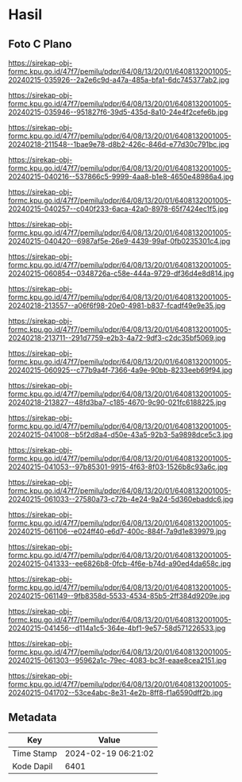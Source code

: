 # Hasil

## Foto C Plano

https://sirekap-obj-formc.kpu.go.id/47f7/pemilu/pdpr/64/08/13/20/01/6408132001005-20240215-035926--2a2e6c9d-a47a-485a-bfa1-6dc745377ab2.jpg

https://sirekap-obj-formc.kpu.go.id/47f7/pemilu/pdpr/64/08/13/20/01/6408132001005-20240215-035946--951827f6-39d5-435d-8a10-24e4f2cefe6b.jpg

https://sirekap-obj-formc.kpu.go.id/47f7/pemilu/pdpr/64/08/13/20/01/6408132001005-20240218-211548--1bae9e78-d8b2-426c-846d-e77d30c791bc.jpg

https://sirekap-obj-formc.kpu.go.id/47f7/pemilu/pdpr/64/08/13/20/01/6408132001005-20240215-040216--537866c5-9999-4aa8-b1e8-4650e48986a4.jpg

https://sirekap-obj-formc.kpu.go.id/47f7/pemilu/pdpr/64/08/13/20/01/6408132001005-20240215-040257--c040f233-6aca-42a0-8978-65f7424ec1f5.jpg

https://sirekap-obj-formc.kpu.go.id/47f7/pemilu/pdpr/64/08/13/20/01/6408132001005-20240215-040420--6987af5e-26e9-4439-99af-0fb0235301c4.jpg

https://sirekap-obj-formc.kpu.go.id/47f7/pemilu/pdpr/64/08/13/20/01/6408132001005-20240215-060854--0348726a-c58e-444a-9729-df36d4e8d814.jpg

https://sirekap-obj-formc.kpu.go.id/47f7/pemilu/pdpr/64/08/13/20/01/6408132001005-20240218-213557--a06f6f98-20e0-4981-b837-fcadf49e9e35.jpg

https://sirekap-obj-formc.kpu.go.id/47f7/pemilu/pdpr/64/08/13/20/01/6408132001005-20240218-213711--291d7759-e2b3-4a72-9df3-c2dc35bf5069.jpg

https://sirekap-obj-formc.kpu.go.id/47f7/pemilu/pdpr/64/08/13/20/01/6408132001005-20240215-060925--c77b9a4f-7366-4a9e-90bb-8233eeb69f94.jpg

https://sirekap-obj-formc.kpu.go.id/47f7/pemilu/pdpr/64/08/13/20/01/6408132001005-20240218-213827--48fd3ba7-c185-4670-9c90-021fc6188225.jpg

https://sirekap-obj-formc.kpu.go.id/47f7/pemilu/pdpr/64/08/13/20/01/6408132001005-20240215-041008--b5f2d8a4-d50e-43a5-92b3-5a9898dce5c3.jpg

https://sirekap-obj-formc.kpu.go.id/47f7/pemilu/pdpr/64/08/13/20/01/6408132001005-20240215-041053--97b85301-9915-4f63-8f03-1526b8c93a6c.jpg

https://sirekap-obj-formc.kpu.go.id/47f7/pemilu/pdpr/64/08/13/20/01/6408132001005-20240215-061033--27580a73-c72b-4e24-9a24-5d360ebaddc6.jpg

https://sirekap-obj-formc.kpu.go.id/47f7/pemilu/pdpr/64/08/13/20/01/6408132001005-20240215-061106--e024ff40-e6d7-400c-884f-7a9d1e839979.jpg

https://sirekap-obj-formc.kpu.go.id/47f7/pemilu/pdpr/64/08/13/20/01/6408132001005-20240215-041333--ee6826b8-0fcb-4f6e-b74d-a90ed4da658c.jpg

https://sirekap-obj-formc.kpu.go.id/47f7/pemilu/pdpr/64/08/13/20/01/6408132001005-20240215-061149--9fb8358d-5533-4534-85b5-2ff384d9209e.jpg

https://sirekap-obj-formc.kpu.go.id/47f7/pemilu/pdpr/64/08/13/20/01/6408132001005-20240215-041456--d114a1c5-364e-4bf1-9e57-58d571226533.jpg

https://sirekap-obj-formc.kpu.go.id/47f7/pemilu/pdpr/64/08/13/20/01/6408132001005-20240215-061303--95962a1c-79ec-4083-bc3f-eaae8cea2151.jpg

https://sirekap-obj-formc.kpu.go.id/47f7/pemilu/pdpr/64/08/13/20/01/6408132001005-20240215-041702--53ce4abc-8e31-4e2b-8ff8-f1a6590dff2b.jpg


## Metadata

| Key        | Value               |
| ---------- | ------------------- |
| Time Stamp | 2024-02-19 06:21:02 |
| Kode Dapil | 6401                |



